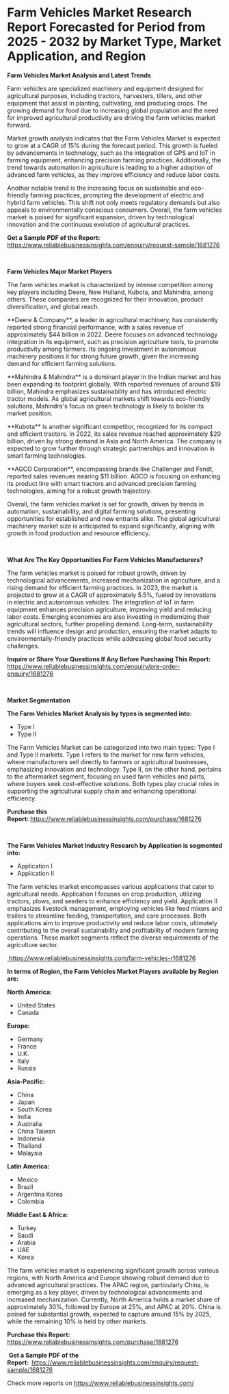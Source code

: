 <p><h1>Farm Vehicles Market Research Report Forecasted for Period from 2025 -  2032 by Market Type, Market Application, and Region</h1></p><p><strong>Farm Vehicles Market Analysis and Latest Trends</strong></p>
<p><p>Farm vehicles are specialized machinery and equipment designed for agricultural purposes, including tractors, harvesters, tillers, and other equipment that assist in planting, cultivating, and producing crops. The growing demand for food due to increasing global population and the need for improved agricultural productivity are driving the farm vehicles market forward.</p><p>Market growth analysis indicates that the Farm Vehicles Market is expected to grow at a CAGR of 15% during the forecast period. This growth is fueled by advancements in technology, such as the integration of GPS and IoT in farming equipment, enhancing precision farming practices. Additionally, the trend towards automation in agriculture is leading to a higher adoption of advanced farm vehicles, as they improve efficiency and reduce labor costs. </p><p>Another notable trend is the increasing focus on sustainable and eco-friendly farming practices, prompting the development of electric and hybrid farm vehicles. This shift not only meets regulatory demands but also appeals to environmentally conscious consumers. Overall, the farm vehicles market is poised for significant expansion, driven by technological innovation and the continuous evolution of agricultural practices.</p></p>
<p><strong>Get a Sample PDF of the Report:&nbsp;</strong> <a href="https://www.reliablebusinessinsights.com/enquiry/request-sample/1681276?utm_campaign=3077&utm_medium=2&utm_source=Github&utm_content=ia&utm_term=24032025&utm_id=farm-vehicles">https://www.reliablebusinessinsights.com/enquiry/request-sample/1681276</a></p>
<p>&nbsp;</p>
<p><strong>Farm Vehicles Major Market Players</strong></p>
<p><p>The farm vehicles market is characterized by intense competition among key players including Deere, New Holland, Kubota, and Mahindra, among others. These companies are recognized for their innovation, product diversification, and global reach. </p><p>**Deere & Company**, a leader in agricultural machinery, has consistently reported strong financial performance, with a sales revenue of approximately $44 billion in 2022. Deere focuses on advanced technology integration in its equipment, such as precision agriculture tools, to promote productivity among farmers. Its ongoing investment in autonomous machinery positions it for strong future growth, given the increasing demand for efficient farming solutions.</p><p>**Mahindra & Mahindra** is a dominant player in the Indian market and has been expanding its footprint globally. With reported revenues of around $19 billion, Mahindra emphasizes sustainability and has introduced electric tractor models. As global agricultural markets shift towards eco-friendly solutions, Mahindra's focus on green technology is likely to bolster its market position.</p><p>**Kubota** is another significant competitor, recognized for its compact and efficient tractors. In 2022, its sales revenue reached approximately $20 billion, driven by strong demand in Asia and North America. The company is expected to grow further through strategic partnerships and innovation in smart farming technologies.</p><p>**AGCO Corporation**, encompassing brands like Challenger and Fendt, reported sales revenues nearing $11 billion. AGCO is focusing on enhancing its product line with smart tractors and advanced precision farming technologies, aiming for a robust growth trajectory.</p><p>Overall, the farm vehicles market is set for growth, driven by trends in automation, sustainability, and digital farming solutions, presenting opportunities for established and new entrants alike. The global agricultural machinery market size is anticipated to expand significantly, aligning with growth in food production and resource efficiency.</p></p>
<p>&nbsp;</p>
<p><strong>What Are The Key Opportunities For Farm Vehicles Manufacturers?</strong></p>
<p><p>The farm vehicles market is poised for robust growth, driven by technological advancements, increased mechanization in agriculture, and a rising demand for efficient farming practices. In 2023, the market is projected to grow at a CAGR of approximately 5.5%, fueled by innovations in electric and autonomous vehicles. The integration of IoT in farm equipment enhances precision agriculture, improving yield and reducing labor costs. Emerging economies are also investing in modernizing their agricultural sectors, further propelling demand. Long-term, sustainability trends will influence design and production, ensuring the market adapts to environmentally-friendly practices while addressing global food security challenges.</p></p>
<p><strong>Inquire or Share Your Questions If Any Before Purchasing This Report:</strong> <a href="https://www.reliablebusinessinsights.com/enquiry/pre-order-enquiry/1681276?utm_campaign=3077&utm_medium=2&utm_source=Github&utm_content=ia&utm_term=24032025&utm_id=farm-vehicles">https://www.reliablebusinessinsights.com/enquiry/pre-order-enquiry/1681276</a></p>
<p>&nbsp;</p>
<p><strong>Market Segmentation</strong></p>
<p><strong>The Farm Vehicles Market Analysis by types is segmented into:</strong></p>
<p><ul><li>Type I</li><li>Type II</li></ul></p>
<p><p>The Farm Vehicles Market can be categorized into two main types: Type I and Type II markets. Type I refers to the market for new farm vehicles, where manufacturers sell directly to farmers or agricultural businesses, emphasizing innovation and technology. Type II, on the other hand, pertains to the aftermarket segment, focusing on used farm vehicles and parts, where buyers seek cost-effective solutions. Both types play crucial roles in supporting the agricultural supply chain and enhancing operational efficiency.</p></p>
<p><strong>Purchase this Report:&nbsp;</strong><a href="https://www.reliablebusinessinsights.com/purchase/1681276?utm_campaign=3077&utm_medium=2&utm_source=Github&utm_content=ia&utm_term=24032025&utm_id=farm-vehicles">https://www.reliablebusinessinsights.com/purchase/1681276</a></p>
<p>&nbsp;</p>
<p><strong>The Farm Vehicles Market Industry Research by Application is segmented into:</strong></p>
<p><ul><li>Application I</li><li>Application II</li></ul></p>
<p><p>The farm vehicles market encompasses various applications that cater to agricultural needs. Application I focuses on crop production, utilizing tractors, plows, and seeders to enhance efficiency and yield. Application II emphasizes livestock management, employing vehicles like feed mixers and trailers to streamline feeding, transportation, and care processes. Both applications aim to improve productivity and reduce labor costs, ultimately contributing to the overall sustainability and profitability of modern farming operations. These market segments reflect the diverse requirements of the agriculture sector.</p></p>
<p><a href="https://www.reliablebusinessinsights.com/farm-vehicles-r1681276?utm_campaign=3077&utm_medium=2&utm_source=Github&utm_content=ia&utm_term=24032025&utm_id=farm-vehicles">&nbsp;https://www.reliablebusinessinsights.com/farm-vehicles-r1681276</a></p>
<p><strong>In terms of Region, the Farm Vehicles Market Players available by Region are:</strong></p>
<p>
    <p> <strong> North America: </strong>
        <ul>
            <li>United States</li>
            <li>Canada</li>
        </ul>
        </p> 
    <p> <strong> Europe: </strong>
        <ul>
            <li>Germany</li>
            <li>France</li>
            <li>U.K.</li>
            <li>Italy</li>
            <li>Russia</li>
        </ul>
        </p> 
    <p> <strong> Asia-Pacific: </strong>
        <ul>
            <li>China</li>
            <li>Japan</li>
            <li>South Korea</li>
            <li>India</li>
            <li>Australia</li>
            <li>China Taiwan</li>
            <li>Indonesia</li>
            <li>Thailand</li>
            <li>Malaysia</li>
        </ul>
        </p> 
    <p> <strong> Latin America: </strong>
        <ul>
            <li>Mexico</li>
            <li>Brazil</li>
            <li>Argentina Korea</li>
            <li>Colombia</li>
        </ul>
        </p> 
    <p> <strong> Middle East & Africa: </strong>
        <ul>
            <li>Turkey</li>
            <li>Saudi</li>
            <li>Arabia</li>
            <li>UAE</li>
            <li>Korea</li>
        </ul>
    </p>
    </p>
<p><p>The farm vehicles market is experiencing significant growth across various regions, with North America and Europe showing robust demand due to advanced agricultural practices. The APAC region, particularly China, is emerging as a key player, driven by technological advancements and increased mechanization. Currently, North America holds a market share of approximately 30%, followed by Europe at 25%, and APAC at 20%. China is poised for substantial growth, expected to capture around 15% by 2025, while the remaining 10% is held by other markets.</p></p>
<p><strong>Purchase this Report: </strong><a href="https://www.reliablebusinessinsights.com/purchase/1681276?utm_campaign=3077&utm_medium=2&utm_source=Github&utm_content=ia&utm_term=24032025&utm_id=farm-vehicles">https://www.reliablebusinessinsights.com/purchase/1681276</a></p>
<p>&nbsp;<strong>Get a Sample PDF of the Report:&nbsp;&nbsp;</strong><a href="https://www.reliablebusinessinsights.com/enquiry/request-sample/1681276?utm_campaign=3077&utm_medium=2&utm_source=Github&utm_content=ia&utm_term=24032025&utm_id=farm-vehicles">https://www.reliablebusinessinsights.com/enquiry/request-sample/1681276</a></p>
<p><strong></strong></p>
<p>Check more reports on <a href="https://www.reliablebusinessinsights.com/?utm_campaign=3077&utm_medium=2&utm_source=Github&utm_content=ia&utm_term=24032025&utm_id=farm-vehicles">https://www.reliablebusinessinsights.com/</a></p>